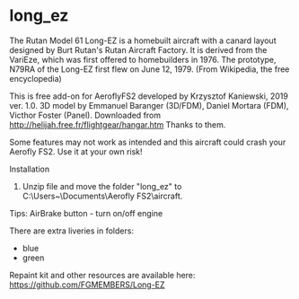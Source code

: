 # long_ez
The Rutan Model 61 Long-EZ is a homebuilt aircraft with a canard layout designed by Burt Rutan's Rutan Aircraft Factory. It is derived from the VariEze, which was first offered to homebuilders in 1976. The prototype, N79RA of the Long-EZ first flew on June 12, 1979. (From Wikipedia, the free encyclopedia)

This is free add-on for AeroflyFS2 developed by Krzysztof Kaniewski, 2019 ver. 1.0.
3D model by Emmanuel Baranger (3D/FDM), Daniel Mortara (FDM), Victhor Foster (Panel). Downloaded from http://helijah.free.fr/flightgear/hangar.htm
Thanks to them.

 Some features may not work as intended and this aircraft could crash your Aerofly FS2. 
 Use it at your own risk!

Installation

1. Unzip file and move the folder "long_ez" to C:\Users\~\Documents\Aerofly FS2\aircraft.

Tips:
AirBrake button - turn on/off engine

There are extra liveries in folders:
- blue 
- green 

Repaint kit and other resources are available here: https://github.com/FGMEMBERS/Long-EZ